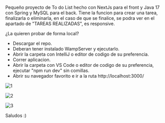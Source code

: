 Pequeño proyecto de To do List hecho con NextJs para el front y Java 17 con Spring y MySQL para el back. Tiene la funcion para crear una tarea, finalizarla o eliminarla, en el caso de que se
finalice, se podra ver en el apartado de "TAREAS REALIZADAS", es responsive.

¿La quieren probar de forma local?
- Descargar el repo.
- Deberan tener instalado WampServer y ejecutarlo.
- Abrir la carpeta con IntelliJ o editor de codigo de su preferencia.
- Correr aplicacion.
- Abrir la carpeta con VS Code o editor de codigo de su preferencia, ejecutar "npm run dev" sin comillas.
- Abrir su navegador favorito e ir a la ruta http://localhost:3000/
  
![1](https://github.com/mauro4889/todolist-java/assets/71830987/01b0a97a-90ef-4eeb-9657-e2cd88bce4ea)

![2](https://github.com/mauro4889/todolist-java/assets/71830987/0253fca2-59b5-4001-b6fb-c5ed7385ab54)

![3](https://github.com/mauro4889/todolist-java/assets/71830987/ac8830e8-51f2-493d-8791-46e37b210b3c)


Saludos :)
